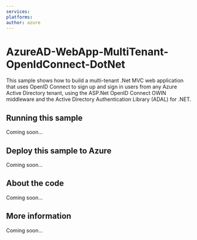 ```yaml
---
services:
platforms:
author: azure
---
```


# AzureAD-WebApp-MultiTenant-OpenIdConnect-DotNet
This sample shows how to build a multi-tenant .Net MVC web application that uses OpenID Connect to sign up and sign in users from any Azure Active Directory tenant, using the ASP.Net OpenID Connect OWIN middleware and the Active Directory Authentication Library (ADAL) for .NET.
## Running this sample
Coming soon...
## Deploy this sample to Azure
Coming soon...
## About the code
Coming soon...
## More information
Coming soon...
